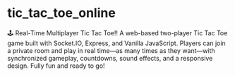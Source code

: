 # tic_tac_toe_online
🕹️ Real-Time Multiplayer Tic Tac Toe!! A web-based two-player Tic Tac Toe game built with Socket.IO, Express, and Vanilla JavaScript. Players can join a private room and play in real time—as many times as they want—with synchronized gameplay, countdowns, sound effects, and a responsive design. Fully fun and ready to go!
